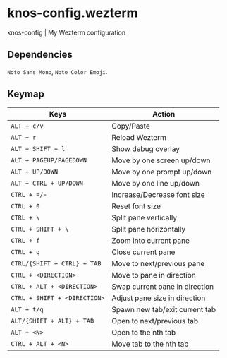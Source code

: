 # knos-config.wezterm
knos-config | My Wezterm configuration

## Dependencies
`Noto Sans Mono`, `Noto Color Emoji`.

## Keymap
| Keys                         | Action                         |
|------------------------------|--------------------------------|
| `ALT + c/v`                  | Copy/Paste                     |
| `ALT + r`                    | Reload Wezterm                 |
| `ALT + SHIFT + l`            | Show debug overlay             |
| `ALT + PAGEUP/PAGEDOWN`      | Move by one screen up/down     |
| `ALT + UP/DOWN`              | Move by one prompt up/down     |
| `ALT + CTRL + UP/DOWN`       | Move by one line up/down       |
| `CTRL + =/-`                 | Increase/Decrease font size    |
| `CTRL + 0`                   | Reset font size                |
| `CTRL + \`                   | Split pane vertically          |
| `CTRL + SHIFT + \`           | Split pane horizontally        |
| `CTRL + f`                   | Zoom into current pane         |
| `CTRL + q`                   | Close current pane             |
| `CTRL/{SHIFT + CTRL} + TAB`  | Move to next/previous pane     |
| `CTRL + <DIRECTION>`         | Move to pane in direction      |
| `CTRL + ALT + <DIRECTION>`   | Swap current pane in direction |
| `CTRL + SHIFT + <DIRECTION>` | Adjust pane size in direction  |
| `ALT + t/q`                  | Spawn new tab/exit current tab |
| `ALT/{SHIFT + ALT} + TAB`    | Open to next/previous tab      |
| `ALT + <N>`                  | Open to the nth tab            |
| `CTRL + ALT + <N>`           | Move tab to the nth tab        |
